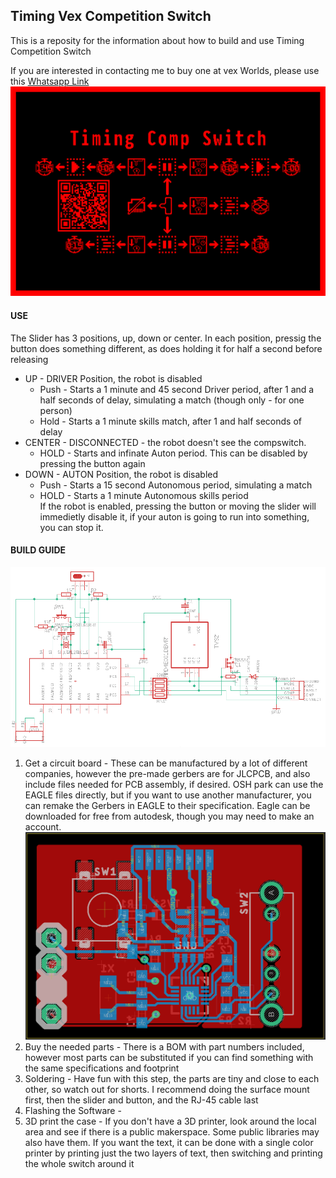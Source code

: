 ## __Timing Vex Competition Switch__  
This is a reposity for the information about how to build and use Timing Competition Switch  

If you are interested in contacting me to buy one at vex Worlds, please use this [Whatsapp Link](https://wa.me/16503987996)
![Map for Competition Switch Usage](.map.png)
#### USE  
The Slider has 3 positions, up, down or center. In each position, pressig the button does something different, as does holding it for half a second before releasing  
- UP - DRIVER Position, the robot is disabled
    - Push - Starts a 1 minute and 45 second Driver period, after 1 and a half seconds of delay, simulating a match (though only - for one person)
    - Hold - Starts a 1 minute skills match, after 1 and half seconds of delay
- CENTER - DISCONNECTED - the robot doesn't see the compswitch.
    - HOLD - Starts and infinate Auton period. This can be disabled by pressing the button again
- DOWN - AUTON Position, the robot is disabled
    - Push - Starts a 15 second Autonomous period, simulating a match
    - HOLD - Starts a 1 minute Autonomous skills period  
If the robot is enabled, pressing the button or moving the slider will immedietly disable it, if your auton is going to run into something, you can stop it.
#### BUILD GUIDE
![Schematic for the competition switch](https://github.com/Puzzlers100/TimingSwitch/blob/master/docPics/Schematic.png)
1. Get a circuit board - These can be manufactured by a lot of different companies, however the pre-made gerbers are for JLCPCB, and also include files needed for PCB assembly, if desired. OSH park can use the EAGLE files directly, but if you want to use another manufacturer, you can remake the Gerbers in EAGLE to their specification. Eagle can be downloaded for free from autodesk, though you may need to make an account. ![An image of the circuit Board](https://github.com/Puzzlers100/TimingSwitch/blob/master/docPics/board.png)
2. Buy the needed parts - There is a BOM with part numbers included, however most parts can be substituted if you can find something with the same specifications and footprint 
3. Soldering - Have fun with this step, the parts are tiny and close to each other, so watch out for shorts. I recommend doing the surface mount first, then the slider and button, and the RJ-45 cable last
4.  Flashing the Software - 
5.  3D print the case - If you don't have a 3D printer, look around the local area and see if there is a public makerspace. Some public libraries may also have them. If you want the text, it can be done with a single color printer by printing just the two layers of text, then switching and printing the whole switch around it
